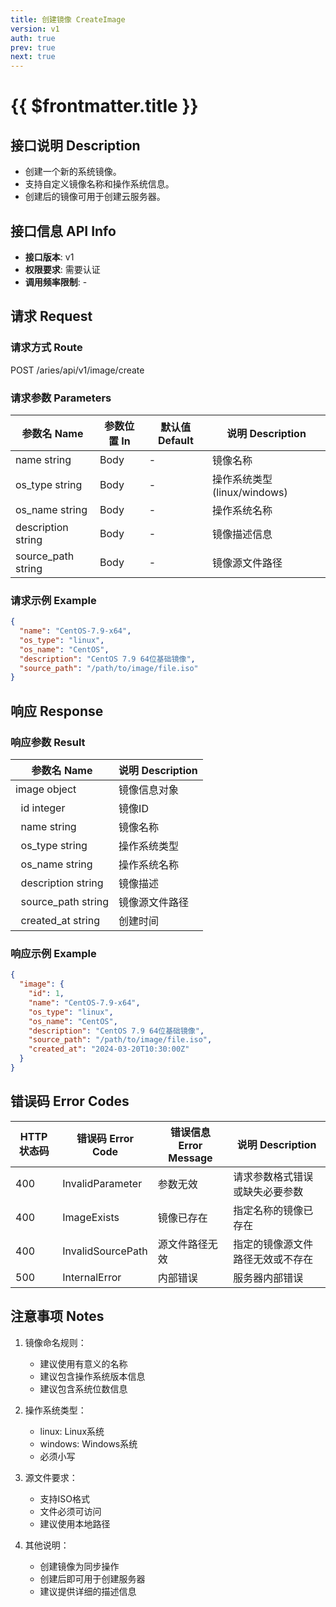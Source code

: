 ```yaml
---
title: 创建镜像 CreateImage
version: v1
auth: true
prev: true
next: true
---
```


# {{ $frontmatter.title }}

## 接口说明 Description

- 创建一个新的系统镜像。
- 支持自定义镜像名称和操作系统信息。
- 创建后的镜像可用于创建云服务器。

## 接口信息 API Info

- **接口版本**: v1
- **权限要求**: 需要认证
- **调用频率限制**: -

## 请求 Request

### 请求方式 Route

<div class="route">
  <span class="route-method" data-method="post">POST</span>
  <span class="route-path">/aries/api/v1/image/create</span>
</div>

### 请求参数 Parameters

| 参数名 Name | 参数位置 In | 默认值 Default | 说明 Description |
| --- | --- | --- | --- |
| <span class="param-name required">name</span> <span class="type-string">string</span> | Body | - | 镜像名称 |
| <span class="param-name required">os_type</span> <span class="type-string">string</span> | Body | - | 操作系统类型(linux/windows) |
| <span class="param-name required">os_name</span> <span class="type-string">string</span> | Body | - | 操作系统名称 |
| <span class="param-name">description</span> <span class="type-string">string</span> | Body | - | 镜像描述信息 |
| <span class="param-name">source_path</span> <span class="type-string">string</span> | Body | - | 镜像源文件路径 |

### 请求示例 Example

```json
{
  "name": "CentOS-7.9-x64",
  "os_type": "linux",
  "os_name": "CentOS",
  "description": "CentOS 7.9 64位基础镜像",
  "source_path": "/path/to/image/file.iso"
}
```

## 响应 Response

### 响应参数 Result

| 参数名 Name | 说明 Description |
| --- | --- |
| <span class="param-name">image</span> <span class="type-object">object</span> | 镜像信息对象 |
| <span class="param-name">&nbsp;&nbsp;id</span> <span class="type-integer">integer</span> | 镜像ID |
| <span class="param-name">&nbsp;&nbsp;name</span> <span class="type-string">string</span> | 镜像名称 |
| <span class="param-name">&nbsp;&nbsp;os_type</span> <span class="type-string">string</span> | 操作系统类型 |
| <span class="param-name">&nbsp;&nbsp;os_name</span> <span class="type-string">string</span> | 操作系统名称 |
| <span class="param-name">&nbsp;&nbsp;description</span> <span class="type-string">string</span> | 镜像描述 |
| <span class="param-name">&nbsp;&nbsp;source_path</span> <span class="type-string">string</span> | 镜像源文件路径 |
| <span class="param-name">&nbsp;&nbsp;created_at</span> <span class="type-string">string</span> | 创建时间 |

### 响应示例 Example

```json
{
  "image": {
    "id": 1,
    "name": "CentOS-7.9-x64",
    "os_type": "linux",
    "os_name": "CentOS",
    "description": "CentOS 7.9 64位基础镜像",
    "source_path": "/path/to/image/file.iso",
    "created_at": "2024-03-20T10:30:00Z"
  }
}
```

## 错误码 Error Codes

| HTTP 状态码 | 错误码 Error Code | 错误信息 Error Message | 说明 Description |
| --- | --- | --- | --- |
| 400 | InvalidParameter | 参数无效 | 请求参数格式错误或缺失必要参数 |
| 400 | ImageExists | 镜像已存在 | 指定名称的镜像已存在 |
| 400 | InvalidSourcePath | 源文件路径无效 | 指定的镜像源文件路径无效或不存在 |
| 500 | InternalError | 内部错误 | 服务器内部错误 |

## 注意事项 Notes

1. 镜像命名规则：
   - 建议使用有意义的名称
   - 建议包含操作系统版本信息
   - 建议包含系统位数信息

2. 操作系统类型：
   - linux: Linux系统
   - windows: Windows系统
   - 必须小写

3. 源文件要求：
   - 支持ISO格式
   - 文件必须可访问
   - 建议使用本地路径

4. 其他说明：
   - 创建镜像为同步操作
   - 创建后即可用于创建服务器
   - 建议提供详细的描述信息 